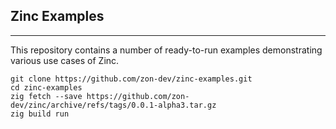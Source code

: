 ## Zinc Examples
---

This repository contains a number of ready-to-run examples demonstrating various use cases of Zinc.

```
git clone https://github.com/zon-dev/zinc-examples.git
cd zinc-examples
zig fetch --save https://github.com/zon-dev/zinc/archive/refs/tags/0.0.1-alpha3.tar.gz
zig build run
```